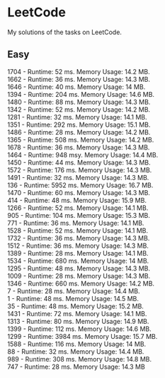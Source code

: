 # LeetCode
My solutions of the tasks on LeetCode.
## Easy

1704 - Runtime: 52 ms.
       Memory Usage: 14.2 MB.    
1662 - Runtime: 36 ms.
       Memory Usage: 14.3 MB.  
1646 - Runtime: 40 ms.
       Memory Usage: 14 MB.       
1394 - Runtime: 204 ms.
       Memory Usage: 14.6 MB.  
1480 - Runtime: 88 ms. 
       Memory Usage: 14.3 MB.        
1342 - Runtime: 52 ms. 
       Memory Usage: 14.2 MB.  
1281 - Runtime: 32 ms.
       Memory Usage: 14.1 MB.  
1351 - Runtime: 292 ms.
       Memory Usage: 15.1 MB.     
1486 - Runtime: 28 ms.
       Memory Usage: 14.2 MB.   
1365 - Runtime: 508 ms.
       Memory Usage: 14.2 MB.    
1678 - Runtime: 36 ms.
       Memory Usage: 14.3 MB.  
1464 - Runtime: 948 msy.
       Memory Usage: 14.4 MB.   
1450 - Runtime: 44 ms.
       Memory Usage: 14.3 MB.      
1572 - Runtime: 176 ms.
       Memory Usage: 14.3 MB.    
1491 - Runtime: 32 ms.
       Memory Usage: 14.3 MB.   
136 -  Runtime: 5952 ms.
       Memory Usage: 16.7 MB.       
1470 - Runtime: 60 ms.
       Memory Usage: 14.3 MB.   
414 -  Runtime: 48 ms.
       Memory Usage: 15.9 MB.      
1266 - Runtime: 52 ms.
       Memory Usage: 14.1 MB.             
905 - Runtime: 104 ms.
      Memory Usage: 15.3 MB.   
771 - Runtime: 36 ms.
      Memory Usage: 14.1 MB.   
1528 - Runtime: 52 ms.
       Memory Usage: 14.1 MB.   
1732 - Runtime: 36 ms.
       Memory Usage: 14.3 MB.     
1512 - Runtime: 36 ms.
       Memory Usage: 14.3 MB.    
1389 - Runtime: 28 ms.
       Memory Usage: 14.1 MB.      
1534 - Runtime: 680 ms.
       Memory Usage: 14 MB.      
1295 - Runtime: 48 ms.
       Memory Usage: 14.3 MB.        
1009 - Runtime: 28 ms.
       Memory Usage: 14.3 MB.         
1346 - Runtime: 660 ms.
       Memory Usage: 14.2 MB.       
7 - Runtime: 28 ms.
    Memory Usage: 14.4 MB.       
1 - Runtime: 48 ms.
    Memory Usage: 14.5 MB.            
35 - Runtime: 48 ms.
     Memory Usage: 15.2 MB.         
1431 - Runtime: 72 ms.
       Memory Usage: 14.1 MB.       
1313 - Runtime: 80 ms.
       Memory Usage: 14.9 MB.    
1399 - Runtime: 112 ms.
       Memory Usage: 14.6 MB.          
1299 - Runtime: 3984 ms.
       Memory Usage: 15.7 MB.      
1588 - Runtime: 116 ms.
       Memory Usage: 14 MB.        
88 - Runtime: 32 ms.
     Memory Usage: 14.4 MB.                        
989 - Runtime: 308 ms.
      Memory Usage: 14.8 MB.               
747 - Runtime: 28 ms.
      Memory Usage: 14.3 MB
